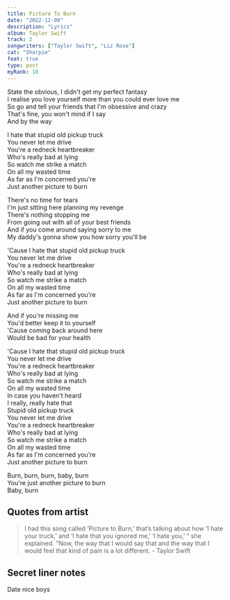 ```yaml
---
title: Picture To Burn
date: "2022-12-08"
description: "Lyrics"
album: Taylor Swift
track: 2
songwriters: ["Taylor Swift", "Liz Rose"]
cat: "Sharpie"
feat: true
type: post
myRank: 10
---
```


<p className="verse-one">
State the obvious, I didn't get my perfect fantasy <br />
I realise you love yourself more than you could ever love me <br />
So go and tell your friends that I'm obsessive and crazy <br />
That's fine, you won't mind if I say <br />
And by the way <br />
</p>
<p className="chorus">
I hate that stupid old pickup truck <br />
You never let me drive <br />
You're a redneck heartbreaker <br />
Who's really bad at lying <br />
So watch me strike a match <br />
On all my wasted time <br />
As far as I'm concerned you're <br />
Just another picture to burn <br />
</p>
<p className="verse-two">
There's no time for tears <br />
I'm just sitting here planning my revenge <br />
There's nothing stopping me <br />
From going out with all of your best friends <br />
And if you come around saying sorry to me <br />
My daddy's gonna show you how sorry you'll be <br />
</p>
<p className="chorus">
'Cause I hate that stupid old pickup truck <br />
You never let me drive <br />
You're a redneck heartbreaker <br />
Who's really bad at lying <br />
So watch me strike a match <br />
On all my wasted time <br />
As far as I'm concerned you're <br />
Just another picture to burn <br />
</p>
<p className="bridge">
And if you're missing me <br />
You'd better keep it to yourself <br />
'Cause coming back around here <br />
Would be bad for your health <br />
</p>
<p className="chorus">
'Cause I hate that stupid old pickup truck <br />
You never let me drive <br />
You're a redneck heartbreaker <br />
Who's really bad at lying <br />
So watch me strike a match <br />
On all my wasted time <br />
In case you haven't heard <br />
I really, really hate that <br />
Stupid old pickup truck <br />
You never let me drive <br />
You're a redneck heartbreaker <br />
Who's really bad at lying <br />
So watch me strike a match <br />
On all my wasted time <br />
As far as I'm concerned you're <br />
Just another picture to burn <br />
</p>
<p className="outro">
Burn, burn, burn, baby, burn <br />
You're just another picture to burn <br />
Baby, burn <br />
</p>

## Quotes from artist

<blockquote>
I had this song called ‘Picture to Burn,’ that’s talking about how ‘I hate your truck,’ and ‘I hate that you ignored me,’ ‘I hate you,’ “ she explained. "Now, the way that I would say that and the way that I would feel that kind of pain is a lot different. - Taylor Swift
</blockquote>

## Secret liner notes

Date nice boys
